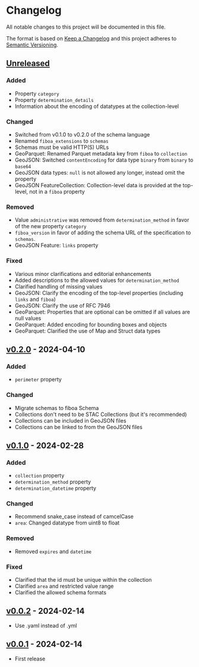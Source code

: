 # Changelog

All notable changes to this project will be documented in this file.

The format is based on [Keep a Changelog](http://keepachangelog.com/en/1.0.0/)
and this project adheres to [Semantic Versioning](http://semver.org/spec/v2.0.0.html).

## [Unreleased]

### Added

- Property `category`
- Property `determination_details`
- Information about the encoding of datatypes at the collection-level

### Changed

- Switched from v0.1.0 to v0.2.0 of the schema language
- Renamed `fiboa_extensions` to `schemas`
- Schemas must be valid HTTP(S) URLs
- GeoParquet: Renamed Parquet metadata key from `fiboa` to `collection`
- GeoJSON: Switched `contentEncoding` for data type `binary` from `binary` to `base64`
- GeoJSON data types: `null` is not allowed any longer, instead omit the property
- GeoJSON FeatureCollection: Collection-level data is provided at the top-level, not in a `fiboa` property

### Removed

- Value `administrative` was removed from `determination_method` in favor of the new property `category`
- `fiboa_version` in favor of adding the schema URL of the specification to `schemas`.
- GeoJSON Feature: `links` property

### Fixed

- Various minor clarifications and editorial enhancements
- Added descriptions to the allowed values for `determination_method`
- Clarified handling of missing values
- GeoJSON: Clarify the encoding of the top-level properties (including `links` and `fiboa`)
- GeoJSON: Clarify the use of RFC 7946
- GeoParquet: Properties that are optional can be omitted if all values are null values
- GeoParquet: Added encoding for bounding boxes and objects
- GeoParquet: Clarified the use of Map and Struct data types

## [v0.2.0] - 2024-04-10

### Added

- `perimeter` property

### Changed

- Migrate schemas to fiboa Schema
- Collections don't need to be STAC Collections (but it's recommended)
- Collections can be included in GeoJSON files
- Collections can be linked to from the GeoJSON files

## [v0.1.0] - 2024-02-28

### Added

- `collection` property
- `determination_method` property
- `determination_datetime` property

### Changed

- Recommend snake_case instead of camcelCase
- `area`: Changed datatype from uint8 to float

### Removed

- Removed `expires` and `datetime`

### Fixed

- Clarified that the id must be unique within the collection
- Clarified `area` and restricted value range
- Clarified the allowed schema formats

## [v0.0.2] - 2024-02-14

- Use .yaml instead of .yml

## [v0.0.1] - 2024-02-14

- First release

[Unreleased]: <https://github.com/fiboa/specification/compare/v0.2.0...main>
[v0.2.0]: <https://github.com/fiboa/specification/compare/v0.1.0...v0.2.0>
[v0.1.0]: <https://github.com/fiboa/specification/compare/v0.0.2...v0.1.0>
[v0.0.2]: <https://github.com/fiboa/specification/compare/v0.0.1...v0.0.2>
[v0.0.1]: <https://github.com/fiboa/specification/tree/v0.0.1>
